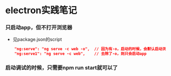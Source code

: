 # electron实践笔记
### 只启动app，但不打开浏览器
- 见package.json的script
```json
    "ng:serve": "ng serve -c web -o",  // 因为有-o，启动的时候，会默认启动浏览器
    "ng:serve1": "ng serve -c web",    // 去除了-o，则只会启动app
```
### 启动调试的时候，只需要npm run start就可以了
